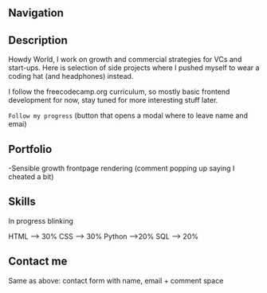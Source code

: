 Navigation
-

Description
-

Howdy World, I work on growth and commercial strategies for VCs and start-ups. Here is selection of side projects where I pushed myself to wear a coding hat (and headphones) instead. 

I follow the freecodecamp.org curriculum, so mostly basic frontend development for now, stay tuned for more interesting stuff later.

`Follow my progress` (button that opens a modal where to leave name and emai)

Portfolio
-

-Sensible growth frontpage rendering
(comment popping up saying I cheated a bit) 


Skills
-

In progress blinking

HTML --> 30%
CSS --> 30%
Python -->20%
SQL --> 20%

Contact me
-

Same as above: contact form with name, email + comment space


